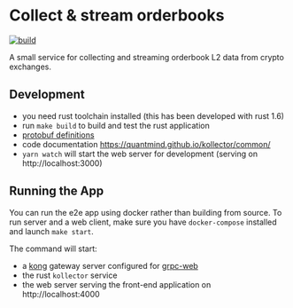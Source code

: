 # Collect & stream orderbooks

[![build](https://github.com/quantmind/kollector/actions/workflows/build.yml/badge.svg)](https://github.com/quantmind/kollector/actions/workflows/build.yml)

A small service for collecting and streaming orderbook L2 data from crypto exchanges.

## Development

* you need rust toolchain installed (this has been developed with rust 1.6)
* run `make build` to build and test the rust application
* [protobuf definitions](./service/proto/orderbook.proto)
* code documentation https://quantmind.github.io/kollector/common/
* `yarn watch` will start the web server for development (serving on http://localhost:3000)


## Running the App

You can run the e2e app using docker rather than building from source.
To run server and a web client, make sure you have `docker-compose` installed and launch `make start`.

The command will start:

* a [kong](https://github.com/Kong/kong) gateway server configured for [grpc-web](https://docs.konghq.com/hub/kong-inc/grpc-web/)
* the rust `kollector` service
* the web server serving the front-end application on http://localhost:4000
